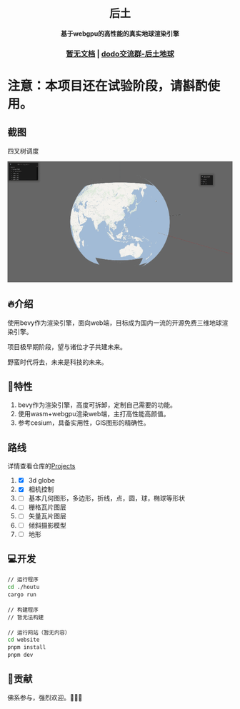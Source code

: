 <div align="center">

  <h1><code>后土</code></h1>

  <strong>基于webgpu的高性能的真实地球渲染引擎</strong>

  <h3>
    <a href="#">暂无文档</a>
    <span> | </span>
    <a href="https://imdodo.com/s/211509">dodo交流群-后土地球</a>
  </h3>
</div>

# **注意：本项目还在试验阶段，请斟酌使用。**

## 截图

四叉树调度

![瓦片网格](./website/public/assets/tutieshi_640x344_11s.gif)

## 🔥介绍
使用bevy作为渲染引擎，面向web端，目标成为国内一流的开源免费三维地球渲染引擎。

项目极早期阶段，望与诸位才子共建未来。

野蛮时代将去，未来是科技的未来。
## 🚀特性
1. bevy作为渲染引擎，高度可拆卸，定制自己需要的功能。
2. 使用wasm+webgpu渲染web端，主打高性能高颜值。
3. 参考cesium，具备实用性，GIS图形的精确性。
## 路线
详情查看仓库的[Projects](https://github.com/users/catnuko/projects/1)
1. - [x] 3d globe
2. - [x] 相机控制
3. - [ ] 基本几何图形，多边形，折线，点，圆，球，椭球等形状
4. - [ ] 栅格瓦片图层
5. - [ ] 矢量瓦片图层
6. - [ ] 倾斜摄影模型
7. - [ ] 地形
## 💻开发
```bash
// 运行程序
cd ./houtu
cargo run

// 构建程序
// 暂无法构建

// 运行网站（暂无内容）
cd website
pnpm install
pnpm dev
```

## 💓贡献
佛系参与，强烈欢迎。👏👏👏
